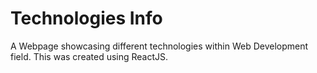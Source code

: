 # Technologies Info
A Webpage showcasing different technologies within Web Development field. This was created using ReactJS.